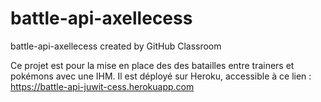 # battle-api-axellecess
battle-api-axellecess created by GitHub Classroom

Ce projet est pour la mise en place des des batailles entre trainers et pokémons avec une IHM.
Il est déployé sur Heroku, accessible à ce lien : https://battle-api-juwit-cess.herokuapp.com
